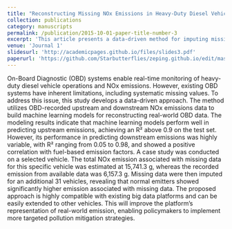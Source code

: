 ```yaml
---
title: "Reconstructing Missing NOx Emissions in Heavy-Duty Diesel Vehicle OBD Data：A Machine learning approach"
collection: publications
category: manuscripts
permalink: /publication/2015-10-01-paper-title-number-3
excerpt: 'This article presents a data-driven method for imputing missing OBD data, aiming to reconstruct the real-world emission profiles of HDDVs.'
venue: 'Journal 1'
slidesurl: 'http://academicpages.github.io/files/slides3.pdf'
paperurl: 'https://github.com/Starbutterflies/zeping.github.io/edit/master/files/Reconstructing%20Missing%20NOx%20Emissions%20in%201.pdf'
---
```


On-Board Diagnostic (OBD) systems enable real-time monitoring of heavy-duty diesel vehicle operations and NOx emissions. However, existing OBD systems have inherent limitations, including systematic missing values. To address this issue, this study develops a data-driven approach. The method utilizes OBD-recorded upstream and downstream NOx emissions data to build machine learning models for reconstructing real-world OBD data. The modeling results indicate that machine learning models perform well in predicting upstream emissions, achieving an R² above 0.9 on the test set. However, its performance in predicting downstream emissions was highly variable, with R² ranging from 0.05 to 0.98, and showed a positive correlation with fuel-based emission factors. A case study was conducted on a selected vehicle. The total NOx emission associated with missing data for this specific vehicle was estimated at 15,741.3 g, whereas the recorded emission from available data was 6,157.3 g. Missing data were then imputed for an additional 31 vehicles, revealing that normal emitters showed significantly higher emission associated with missing data. The proposed approach is highly compatible with existing big data platforms and can be easily extended to other vehicles. This will improve the platform’s representation of real-world emission, enabling policymakers to implement more targeted pollution mitigation strategies.
